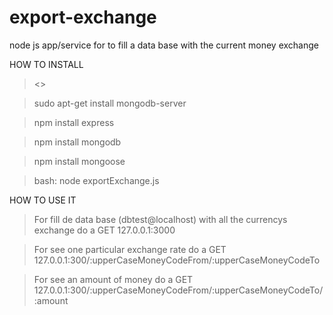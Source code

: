 export-exchange
===============

node js app/service for to fill a data base with the current money exchange


HOW TO INSTALL
> <<Instal node.js>>

> sudo apt-get install mongodb-server

> npm install express

> npm install mongodb

> npm install mongoose

> bash: node exportExchange.js


HOW TO USE IT

> For fill de data base (dbtest@localhost) with all the currencys exchange do a GET 127.0.0.1:3000 

> For see one particular exchange rate do a GET 127.0.0.1:300/:upperCaseMoneyCodeFrom/:upperCaseMoneyCodeTo

> For see an amount of money do a GET 127.0.0.1:300/:upperCaseMoneyCodeFrom/:upperCaseMoneyCodeTo/:amount


